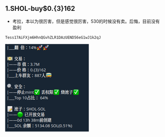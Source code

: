 ## 1.SHOL-buy$0.{3}162

- 考拉，本以为很厉害，但是感觉很厉害，530的时候没有卖。后悔，目前没有盈利

```text
Tess17AiFXjm6HhnQGvhZLR1DAzUEND56eG1wJ1k2qJ
```

![img.png](img.png)